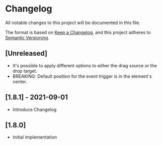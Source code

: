 # Changelog
All notable changes to this project will be documented in this file.

The format is based on [Keep a Changelog](https://keepachangelog.com/en/1.0.0/),
and this project adheres to [Semantic Versioning](https://semver.org/spec/v2.0.0.html).

## [Unreleased]

- It's possible to apply different options to either the drag source or the drop target.
- BREAKING: Default position for the event trigger is in the element's center.

## [1.8.1] - 2021-09-01

- Introduce Changelog

## [1.8.0]

- Initial implementation
